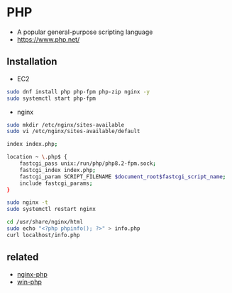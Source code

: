 # PHP
* A popular general-purpose scripting language
* https://www.php.net/

## Installation
* EC2

```sh
sudo dnf install php php-fpm php-zip nginx -y
sudo systemctl start php-fpm
```

* nginx

```sh
sudo mkdir /etc/nginx/sites-available
sudo vi /etc/nginx/sites-available/default
```

```sh
index index.php;

location ~ \.php$ {
    fastcgi_pass unix:/run/php/php8.2-fpm.sock;
    fastcgi_index index.php;
    fastcgi_param SCRIPT_FILENAME $document_root$fastcgi_script_name;
    include fastcgi_params;
}
```

```sh
sudo nginx -t
sudo systemctl restart nginx
```

```sh
cd /usr/share/nginx/html
sudo echo "<?php phpinfo(); ?>" > info.php
curl localhost/info.php
```

## related
* [nginx-php](/mib/php/nginx-php)
* [win-php](/mib/php/win-php)
